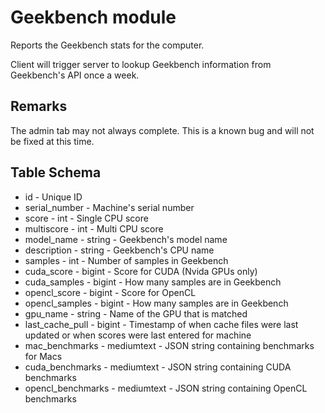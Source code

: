 Geekbench module
==========

Reports the Geekbench stats for the computer. 

Client will trigger server to lookup Geekbench information from Geekbench's API once a week.


Remarks
---
The admin tab may not always complete. This is a known bug and will not be fixed at this time. 


Table Schema
---
* id - Unique ID
* serial_number - Machine's serial number
* score - int - Single CPU score
* multiscore - int - Multi CPU score
* model_name - string - Geekbench's model name
* description - string - Geekbench's CPU name
* samples - int - Number of samples in Geekbench
* cuda_score - bigint - Score for CUDA (Nvida GPUs only)
* cuda_samples - bigint - How many samples are in Geekbench
* opencl_score - bigint - Score for OpenCL
* opencl_samples - bigint - How many samples are in Geekbench
* gpu_name - string - Name of the GPU that is matched
* last_cache_pull - bigint - Timestamp of when cache files were last updated or when scores were last entered for machine
* mac_benchmarks - mediumtext - JSON string containing benchmarks for Macs
* cuda_benchmarks - mediumtext - JSON string containing CUDA benchmarks
* opencl_benchmarks - mediumtext - JSON string containing OpenCL benchmarks